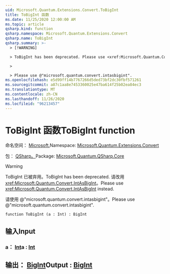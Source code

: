 ```yaml
---
uid: Microsoft.Quantum.Extensions.Convert.ToBigInt
title: ToBigInt 函数
ms.date: 11/25/2020 12:00:00 AM
ms.topic: article
qsharp.kind: function
qsharp.namespace: Microsoft.Quantum.Extensions.Convert
qsharp.name: ToBigInt
qsharp.summary: >-
  > [!WARNING]

  > ToBigInt has been deprecated. Please use <xref:Microsoft.Quantum.Convert.IntAsBigInt> instead.

  >

  > Please use @"microsoft.quantum.convert.intasbigint".
ms.openlocfilehash: e5d99ff14b7767266d5ded73bf2dc30fbf571261
ms.sourcegitcommit: a87c1aa8e7453360025e47ba614f25b02ea84ec3
ms.translationtype: MT
ms.contentlocale: zh-CN
ms.lasthandoff: 11/26/2020
ms.locfileid: "96213457"
---
```

# <a name="tobigint-function"></a><span data-ttu-id="8ca60-102">ToBigInt 函数</span><span class="sxs-lookup"><span data-stu-id="8ca60-102">ToBigInt function</span></span>

<span data-ttu-id="8ca60-103">命名空间： [Microsoft.](xref:Microsoft.Quantum.Extensions.Convert)</span><span class="sxs-lookup"><span data-stu-id="8ca60-103">Namespace: [Microsoft.Quantum.Extensions.Convert](xref:Microsoft.Quantum.Extensions.Convert)</span></span>

<span data-ttu-id="8ca60-104">包： [QSharp。](https://nuget.org/packages/Microsoft.Quantum.QSharp.Core)</span><span class="sxs-lookup"><span data-stu-id="8ca60-104">Package: [Microsoft.Quantum.QSharp.Core](https://nuget.org/packages/Microsoft.Quantum.QSharp.Core)</span></span>


> [!WARNING]
> <span data-ttu-id="8ca60-105">ToBigInt 已被弃用。</span><span class="sxs-lookup"><span data-stu-id="8ca60-105">ToBigInt has been deprecated.</span></span> <span data-ttu-id="8ca60-106">请改用 <xref:Microsoft.Quantum.Convert.IntAsBigInt>。</span><span class="sxs-lookup"><span data-stu-id="8ca60-106">Please use <xref:Microsoft.Quantum.Convert.IntAsBigInt> instead.</span></span>
>
> <span data-ttu-id="8ca60-107">请使用 @"microsoft.quantum.convert.intasbigint"。</span><span class="sxs-lookup"><span data-stu-id="8ca60-107">Please use @"microsoft.quantum.convert.intasbigint".</span></span>



```qsharp
function ToBigInt (a : Int) : BigInt
```


## <a name="input"></a><span data-ttu-id="8ca60-108">输入</span><span class="sxs-lookup"><span data-stu-id="8ca60-108">Input</span></span>

### <a name="a--int"></a><span data-ttu-id="8ca60-109">a： [Int](xref:microsoft.quantum.lang-ref.int)</span><span class="sxs-lookup"><span data-stu-id="8ca60-109">a : [Int](xref:microsoft.quantum.lang-ref.int)</span></span>





## <a name="output--bigint"></a><span data-ttu-id="8ca60-110">输出： [BigInt](xref:microsoft.quantum.lang-ref.bigint)</span><span class="sxs-lookup"><span data-stu-id="8ca60-110">Output : [BigInt](xref:microsoft.quantum.lang-ref.bigint)</span></span>

